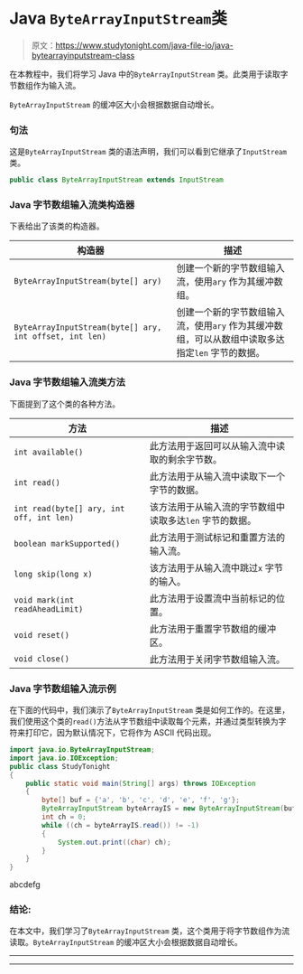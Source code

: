 # Java `ByteArrayInputStream`类

> 原文：<https://www.studytonight.com/java-file-io/java-bytearrayinputstream-class>

在本教程中，我们将学习 Java 中的`ByteArrayInputStream` 类。此类用于读取字节数组作为输入流。

`ByteArrayInputStream` 的缓冲区大小会根据数据自动增长。

### 句法

这是`ByteArrayInputStream` 类的语法声明，我们可以看到它继承了`InputStream` 类。

```java
public class ByteArrayInputStream extends InputStream 
```

### Java 字节数组输入流类构造器

下表给出了该类的构造器。

| 构造器 | 描述 |
| --- | --- |
| `ByteArrayInputStream(byte[] ary)` | 创建一个新的字节数组输入流，使用`ary` 作为其缓冲数组。 |
| `ByteArrayInputStream(byte[] ary, int offset, int len)` | 创建一个新的字节数组输入流，使用`ary` 作为其缓冲数组，可以从数组中读取多达指定`len` 字节的数据。 |

### Java 字节数组输入流类方法

下面提到了这个类的各种方法。

| 方法 | 描述 |
| --- | --- |
| `int available()` | 此方法用于返回可以从输入流中读取的剩余字节数。 |
| `int read()` | 此方法用于从输入流中读取下一个字节的数据。 |
| `int read(byte[] ary, int off, int len)` | 该方法用于从输入流的字节数组中读取多达`len` 字节的数据。 |
| `boolean markSupported()` | 此方法用于测试标记和重置方法的输入流。 |
| `long skip(long x)` | 该方法用于从输入流中跳过`x` 字节的输入。 |
| `void mark(int readAheadLimit)` | 此方法用于设置流中当前标记的位置。 |
| `void reset()` | 此方法用于重置字节数组的缓冲区。 |
| `void close()` | 此方法用于关闭字节数组输入流。 |

### Java 字节数组输入流示例

在下面的代码中，我们演示了`ByteArrayInputStream` 类是如何工作的。在这里，我们使用这个类的`read()`方法从字节数组中读取每个元素，并通过类型转换为字符来打印它，因为默认情况下，它将作为 ASCII 代码出现。

```java
import java.io.ByteArrayInputStream;
import java.io.IOException;
public class StudyTonight 
{
	public static void main(String[] args) throws IOException 
	{  
		byte[] buf = {'a', 'b', 'c', 'd', 'e', 'f', 'g'};  
		ByteArrayInputStream byteArrayIS = new ByteArrayInputStream(buf);  
		int ch = 0;  
		while ((ch = byteArrayIS.read()) != -1) 
		{  
			System.out.print((char) ch); 
		}    
	}  
}
```

abcdefg

### 结论:

在本文中，我们学习了`ByteArrayInputStream` 类，这个类用于将字节数组作为流读取。`ByteArrayInputStream` 的缓冲区大小会根据数据自动增长。

* * *

* * *
